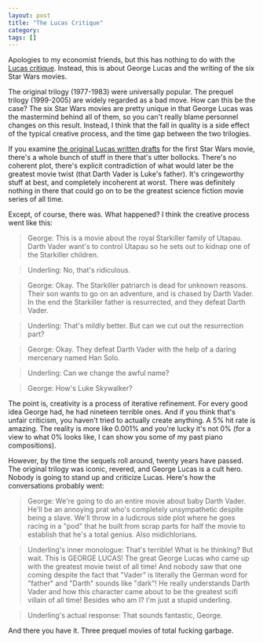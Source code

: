 ```yaml
---
layout: post
title: "The Lucas Critique"
category: 
tags: []
---
```


Apologies to my economist friends, but this has nothing to do with the
[Lucas
critique](http://en.wikipedia.org/wiki/Lucas_critique). Instead, this
is about George Lucas and the writing of the six Star Wars movies.

The original trilogy (1977-1983) were universally popular. The prequel
trilogy (1999-2005) are widely regarded as a bad move. How can this be
the case? The six Star Wars movies are pretty unique in that George
Lucas was the mastermind behind all of them, so you can't really blame
personnel changes on this result. Instead, I think that the fall in
quality is a side effect of the typical creative process, and the time
gap between the two trilogies.

If you examine [the original Lucas written
drafts](http://starwars.wikia.com/wiki/The_Star_Wars:_Rough_Draft) for
the first Star Wars movie, there's a whole bunch of stuff in there
that's utter bollocks. There's no coherent plot, there's explicit
contradiction of what would later be the greatest movie twist (that
Darth Vader is Luke's father). It's cringeworthy stuff at best, and
completely incoherent at worst. There was definitely nothing in there
that could go on to be the greatest science fiction movie series of
all time.

Except, of course, there was. What happened? I think the creative
process went like this:

> George: This is a movie about the royal Starkiller family of
> Utapau. Darth Vader want's to control Utapau so he sets out to
> kidnap one of the Starkiller children.

> Underling: No, that's ridiculous.

> George: Okay. The Starkiller patriarch is dead for unknown
> reasons. Their son wants to go on an adventure, and is chased by
> Darth Vader. In the end the Starkiller father is resurrected, and
> they defeat Darth Vader.

> Underling: That's mildly better. But can we cut out the resurrection
> part?

> George: Okay. They defeat Darth Vader with the help of a daring
> mercenary named Han Solo.

> Underling: Can we change the awful name?

> George: How's Luke Skywalker?

The point is, creativity is a process of iterative refinement. For
every good idea George had, he had nineteen terrible ones. And if you
think that's unfair criticism, you haven't tried to actually create
anything. A 5% hit rate is amazing. The reality is more like 0.001%
and you're lucky it's not 0% (for a view to what 0% looks like, I can
show you some of my past piano compositions).

However, by the time the sequels roll around, twenty years have
passed. The original trilogy was iconic, revered, and George Lucas is
a cult hero. Nobody is going to stand up and criticize Lucas. Here's
how the conversations probably went:

> George: We're going to do an entire movie about baby Darth
> Vader. He'll be an annoying prat who's completely unsympathetic
> despite being a slave. We'll throw in a ludicrous side plot where he
> goes racing in a "pod" that he built from scrap parts for half the
> movie to establish that he's a total genius. Also midichlorians.

> Underling's inner monologue: That's terrible! What is he thinking?
> But wait. This is GEORGE LUCAS! The great George Lucas who came up
> with the greatest movie twist of all time! And nobody saw that one
> coming despite the fact that "Vader" is literally the German word
> for "father" and "Darth" sounds like "dark"! He really understands
> Darth Vader and how this character came about to be the greatest
> scifi villain of all time! Besides who am I? I'm just a stupid
> underling.

> Underling's actual response: That sounds fantastic, George.


And there you have it. Three prequel movies of total fucking garbage.
